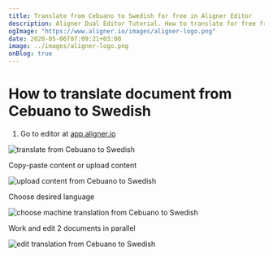 ```yaml
---
title: Translate from Cebuano to Swedish for free in Aligner Editor
description: Aligner Dual Editor Tutorial. How to translate for free from Cebuano to Swedish. Aligner is multilingual document management platform. 
ogImage: "https://www.aligner.io/images/aligner-logo.png"
date: 2020-05-06T07:09:21+03:00
image: ../images/aligner-logo.png
onBlog: true
---
```


# How to translate document from Cebuano to Swedish

1. Go to editor at [app.aligner.io](https://app.aligner.io "Aligner App web page")

![translate from Cebuano to Swedish](../aligner-blank-editor.png "translate from Cebuano to Swedish")

Copy-paste content or upload content

![upload content from Cebuano to Swedish](../aligner-uploaded-document.png "upload content from Cebuano to Swedish")

Choose desired language

![choose machine translation from Cebuano to Swedish](../aligner-language-dropdown.png "choose machine translation from Cebuano to Swedish")

Work and edit 2 documents in parallel

![edit translation from Cebuano to Swedish](../aligner-double-sitded-editor.png "edit translation from Cebuano to Swedish")

